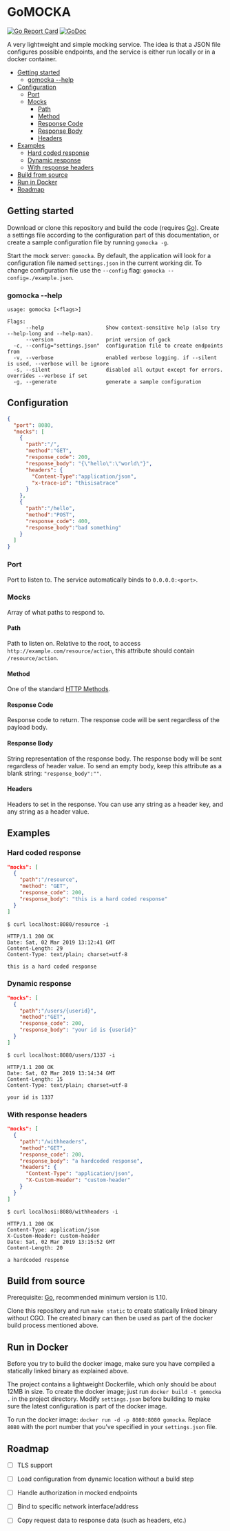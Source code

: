 # GoMOCKA

[![Go Report Card](https://goreportcard.com/badge/github.com/hawry/gomocka)](https://goreportcard.com/report/github.com/hawry/gomocka) [![GoDoc](https://godoc.org/github.com/Hawry/gomocka?status.svg)](https://godoc.org/github.com/Hawry/gomocka)

A very lightweight and simple mocking service. The idea is that a JSON file configures possible endpoints, and the service is either run locally or in a docker container.

<!-- TOC depthFrom:2 -->

- [Getting started](#getting-started)
  - [gomocka --help](#gomocka---help)
- [Configuration](#configuration)
  - [Port](#port)
  - [Mocks](#mocks)
    - [Path](#path)
    - [Method](#method)
    - [Response Code](#response-code)
    - [Response Body](#response-body)
    - [Headers](#headers)
- [Examples](#examples)
  - [Hard coded response](#hard-coded-response)
  - [Dynamic response](#dynamic-response)
  - [With response headers](#with-response-headers)
- [Build from source](#build-from-source)
- [Run in Docker](#run-in-docker)
- [Roadmap](#roadmap)

<!-- /TOC -->

## Getting started
Download or clone this repository and build the code (requires [Go][2]). Create a settings file according to the configuration part of this documentation, or create a sample configuration file by running `gomocka -g`.

Start the mock server: `gomocka`. By default, the application will look for a configuration file named `settings.json` in the current working dir. To change configuration file use the `--config` flag: `gomocka --config=./example.json`.

### gomocka --help
```
usage: gomocka [<flags>]

Flags:
      --help                    Show context-sensitive help (also try --help-long and --help-man).
      --version                 print version of gock
  -c, --config="settings.json"  configuration file to create endpoints from
  -v, --verbose                 enabled verbose logging. if --silent is used, --verbose will be ignore
  -s, --silent                  disabled all output except for errors. overrides --verbose if set
  -g, --generate                generate a sample configuration
```

## Configuration

```json
{
  "port": 8080,
  "mocks": [
    {
      "path":"/",
      "method":"GET",
      "response_code": 200,
      "response_body": "{\"hello\":\"world\"}",
      "headers": {
        "Content-Type":"application/json",
        "x-trace-id": "thisisatrace"
      }
    },
    {
      "path":"/hello",
      "method":"POST",
      "response_code": 400,
      "response_body":"bad something"
    }
  ]
}
```

### Port
Port to listen to. The service automatically binds to `0.0.0.0:<port>`.

### Mocks
Array of what paths to respond to.

#### Path
Path to listen on. Relative to the root, to access `http://example.com/resource/action`, this attribute should contain `/resource/action`.

#### Method
One of the standard [HTTP Methods][1].

#### Response Code
Response code to return. The response code will be sent regardless of the payload body.

#### Response Body
String representation of the response body. The response body will be sent regardless of header value. To send an empty body, keep this attribute as a blank string: `"response_body":""`.

#### Headers
Headers to set in the response. You can use any string as a header key, and any string as a header value.

## Examples

### Hard coded response

```json
"mocks": [
  {
    "path":"/resource",
    "method": "GET",
    "response_code": 200,
    "response_body": "this is a hard coded response"
  }
]
```

```
$ curl localhost:8080/resource -i

HTTP/1.1 200 OK
Date: Sat, 02 Mar 2019 13:12:41 GMT
Content-Length: 29
Content-Type: text/plain; charset=utf-8

this is a hard coded response
```

### Dynamic response
```json
"mocks": [
  {
    "path":"/users/{userid}",
    "method":"GET",
    "response_code": 200,
    "response_body": "your id is {userid}"
  }
]
```

```
$ curl localhost:8080/users/1337 -i

HTTP/1.1 200 OK
Date: Sat, 02 Mar 2019 13:14:34 GMT
Content-Length: 15
Content-Type: text/plain; charset=utf-8

your id is 1337
```

### With response headers
```json
"mocks": [
  {
    "path":"/withheaders",
    "method":"GET",
    "response_code": 200,
    "response_body": "a hardcoded response",
    "headers": {
      "Content-Type": "application/json",
      "X-Custom-Header": "custom-header"
    }
  }
]
```

```
$ curl localhosi:8080/withheaders -i

HTTP/1.1 200 OK
Content-Type: application/json
X-Custom-Header: custom-header
Date: Sat, 02 Mar 2019 13:15:52 GMT
Content-Length: 20

a hardcoded response
```

## Build from source

Prerequisite: [Go][2], recommended minimum version is 1.10.

Clone this repository and run `make static` to create statically linked binary without CGO. The created binary can then be used as part of the docker build process mentioned above.

## Run in Docker
Before you try to build the docker image, make sure you have compiled a statically linked binary as explained above.

The project contains a lightweight Dockerfile, which only should be about 12MB in size. To create the docker image; just run `docker build -t gomocka .` in the project directory. Modify `settings.json` before building to make sure the latest configuration is part of the docker image.

To run the docker image: `docker run -d -p 8080:8080 gomocka`. Replace `8080` with the port number that you've specified in your `settings.json` file.

## Roadmap
- [ ] TLS support
- [ ] Load configuration from dynamic location without a build step
- [ ] Handle authorization in mocked endpoints
- [ ] Bind to specific network interface/address
- [ ] Copy request data to response data (such as headers, etc.)


[1]: https://developer.mozilla.org/en-US/docs/Web/HTTP/Methods
[2]: https://www.golang.org
